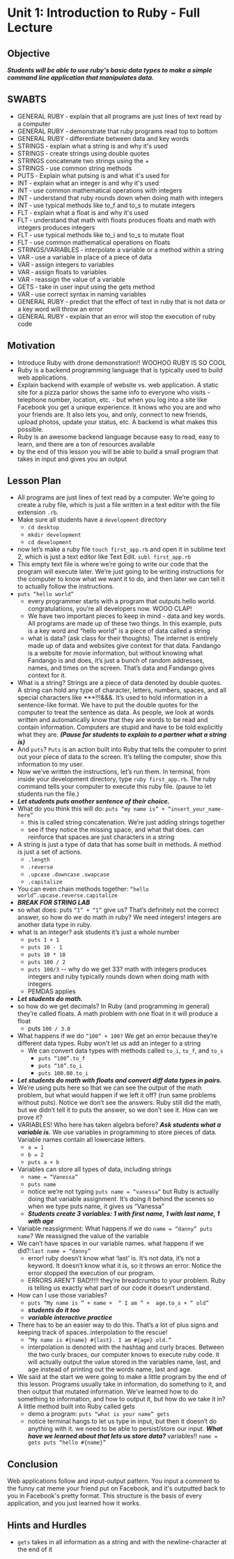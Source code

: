 # Unit 1: Introduction to Ruby - Full Lecture

## Objective
***Students will be able to use ruby's basic data types to make a simple command line application that manipulates data.***
## SWABTS

+ GENERAL RUBY ‐ explain that all programs are just lines of text read by a computer
+ GENERAL RUBY ‐ demonstrate that ruby programs read top to bottom
+ GENERAL RUBY ‐ differentiate between data and key words
+ STRINGS ‐ explain what a string is and why it's used
+ STRINGS ‐ create strings using double quotes
+ STRINGS concatenate two strings using the +
+ STRINGS ‐ use common string methods
+ PUTS ‐ Explain what putsing is and what it's used for
+ INT ‐ explain what an integer is and why it's used
+ INT ‐ use common mathematical operations with integers
+ INT ‐ understand that ruby rounds down when doing math with integers
+ INT ‐ use typical methods like to_f and to_s to mutate integers
+ FLT ‐ explain what a float is and why it's used
+ FLT ‐ understand that math with floats produces floats and math with integers produces integers
+ FLT ‐ use typical methods like to_i and to_s to mutate float
+ FLT ‐ use common mathematical operations on floats
+ STRINGS/VARIABLES ‐ interpolate a variable or a method within a string
+ VAR ‐ use a variable in place of a piece of data
+ VAR ‐ assign integers to variables
+ VAR ‐ assign floats to variables
+ VAR ‐ reassign the value of a variable
+ GETS ‐ take in user input using the gets method
+ VAR ‐ use correct syntax in naming variables
+ GENERAL RUBY ‐ predict that the effect of text in ruby that is not data or a key word will throw an error
+ GENERAL RUBY ‐ explain that an error will stop the execution of ruby code


## Motivation
+ Introduce Ruby with drone demonstration!! WOOHOO RUBY IS SO COOL
+ Ruby is a backend programming language that is typically used to build web applications.
+ Explain backend with example of website vs. web application. A static site for a pizza parlor shows the same info to everyone who visits - telephone number, location, etc. - but when you log into a site like Facebook you get a unique experience. It knows who you are and who your friends are. It also lets you, and only, connect to new friends, upload photos, update your status, etc. A backend is what makes this possible.
+ Ruby is an awesome backend language because easy to read, easy to learn, and there are a ton of resources available
+ by the end of this lesson you will be able to build a small program that takes in input and gives you an output

## Lesson Plan
+ All programs are just lines of text read by a computer. We’re going to create a ruby file, which is just a file written in a text editor with the file extension `.rb`.
+ Make sure all students have a `development` directory 
    + `cd desktop`
    + `mkdir development`
    + `cd development`
+ now let’s make a ruby file `touch first_app.rb` and open it in sublime text 2, which is just a text editor like Text Edit. `subl first_app.rb`
+ This empty text file is where we’re going to write our code that the program will execute later. We’re just going to be writing instructions for the computer to know what we want it to do, and then later we can tell it to actually follow the instructions.
+ `puts “hello world”`
    + every programmer starts with a program that outputs hello world. congratulations, you’re all developers now. WOOO CLAP!
    + We have two important pieces to keep in mind - data and key words. All programs are made up of these two things. In this example, puts is a key word and “hello world” is a piece of data called a string
    + what is data? (ask class for their thoughts). The internet is entirely made up of data and websites give context for that data. Fandango is a website for movie information, but without knowing what Fandango is and does, it’s just a bunch of random addresses, names, and times on the screen. That’s data and Fandango gives context for it.
+ What is a string? Strings are a piece of data denoted by double quotes. A string can hold any type of character, letters, numbers, spaces, and all special characters like ***!!!&&&. It’s used to hold information in a sentence-like format. We have to put the double quotes for the computer to treat the sentence as data. As people, we look at words written and automatically know that they are words to be read and contain information. Computers are stupid and have to be told explicitly what they are. ***(Pause for students to explain to a partner what a string is)***
+ And `puts`? `Puts` is an action built into Ruby that tells the computer to print out your piece of data to the screen. It’s telling the computer, show this information to my user. 
+ Now we’ve written the instructions, let’s run them. In terminal, from inside your development directory, type `ruby first_app.rb`. The ruby command tells your computer to execute this ruby file. (pause to let students run the file.)
+ ***Let students puts another sentence of their choice.***
+ What do you think this will do: `puts “my name is” + “insert_your_name-here”`
    + this is called string concatenation. We’re just adding strings together
    + see if they notice the missing space, and what that does. can reinforce that spaces are just characters in a string
+ A string is just a type of data that has some built in methods. A method is just a set of actions. 
    + `.length`
    + `.reverse`
    + `.upcase` `.downcase` `.swapcase`
    + `.capitalize`
+ You can even chain methods together: `“hello world”.upcase.reverse.capitalize`
+ ***BREAK FOR STRING LAB***
+ so what does: puts `“1” + “1”` give us? That’s definitely not the correct answer, so how do we do math in ruby? We need integers! integers are another data type in ruby.
+ what is an integer? ask students it’s just a whole number
    + `puts 1 + 1`
    + `puts 10 - 1`
    + `puts 10 * 10`
    + `puts 100 / 2`
    + `puts 100/3` -- why do we get 33? math with integers produces integers and ruby typically rounds down when doing math with integers
    + PEMDAS applies
+ ***Let students do math.***
+ so how do we get decimals? In Ruby (and programming in general) they’re called floats. A math problem with one float in it will produce a float
    + puts `100 / 3.0`
+ What happens if we do `“100” + 100?` We get an error because they’re different data types. Ruby won't let us add an integer to a string
    + We can convert  data types with methods called `to_i`, `to_f`, and `to_s`
        + `puts “100”.to_f`
        + `puts “10”.to_i`
        + `puts 100.00.to_i`
+ ***Let students do math with floats and convert diff data types in pairs.***
+ We’re using puts here so that we can see the output of the math problem, but what would happen if we left it off? (run same problems without puts). Notice we don’t see the answers. Ruby still did the math, but we didn’t tell it to puts the answer, so we don’t see it. How can we prove it?
+ VARIABLES! Who here has taken algebra before? ***Ask students what a variable is.*** We use variables in programming to store pieces of data. Variable names contain all lowercase letters. 
    + `a = 1`
    + `b = 2`
    + `puts a + b`
+ Variables can store all types of data, including strings
    + `name = “Vanessa”`
    + `puts name`
    + notice we’re not typing `puts name = “vanessa”` but Ruby is actually doing that variable assignment. It’s doing it behind the scenes so when we type puts name, it gives us “Vanessa”
    + ***Students create 3 variables: 1 with first name, 1 with last name, 1 with age***
+ Variable reassignment: What happens if we do `name = “danny” puts name`? We reassigned the value of the variable
+ We can’t have spaces in our variable names. what happens if we did?:`last name = “danny”`
    + error! ruby doesn’t know what ‘last’ is. It’s not data, it’s not a keyword. It doesn’t know what it is, so it throws an error. Notice the error stopped the execution of our program. 
    + ERRORS AREN’T BAD!!!!! they’re breadcrumbs to your problem. Ruby is telling us exactly what part of our code it doesn’t understand.
+ How can I use those variables?
    + `puts “My name is “ + name +  “ I am ” +  age.to_s + “ old”`
    + ***students do it too***
    + ***variable interactive practice***
+ There has to be an easier way to do this. That’s a lot of plus signs and keeping track of spaces..interpolation to the rescue!
    + `“My name is #{name} #{last}. I am #{age} old.”`
    + interpolation is denoted with the hashtag and curly braces. Between the two curly braces, our computer knows to execute ruby code. it will actually output the value stored in the variables name, last, and age instead of printing out the words name, last and age.
+ We said at the start we were going to make a little program by the end of this lesson. Programs usually take in information, do something to it, and then output that mutated information. We’ve learned how to do something to information, and how to output it, but how do we take it in? A little method built into Ruby called gets
    + demo a program: `puts “what is your name” gets`
    + notice terminal hangs to let us type in input, but then it doesn’t do anything with it. we need to be able to persist/store our input. ***What have we learned about that lets us store data?*** variables!! `name = gets puts “hello #{name}”`

## Conclusion 
Web applications follow and input-output pattern. You input a comment to the funny cat meme your friend put on Facebook, and it's outputted back to you in Facebook's pretty format. This structure is the basis of every application, and you just learned how it works.

## Hints and Hurdles
+ `gets` takes in all information as a string and with the newline-character at the end of it